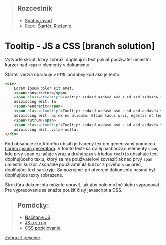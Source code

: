 > ## Rozcestník
> - [Späť na úvod](../../README.md)
> - Repo: [Štartér](/../../tree/main/js-a-css/tooltip-js), [Riešenie](/../../tree/solution/js-a-css/tooltip-js).

# Tooltip - JS a CSS [branch solution]

Vytvorte skript, ktorý zobrazí doplňujuci text pokiaľ používateľ umiestni kurzor
nad `<span>` elementy v dokumente.

Štartér verzia obsahuje v `HTML` podobný kód ako je tento:
```html
<div>
    Lorem ipsum dolor sit amet, 
    <span>consectetur</span>
    <span class="tooltip">Tooltip: asdasd asdasd asd a sd asd asdasda sda</span> 
    adipiscing elit. In 
    <span>hendrerit</span>
    <span class="tooltip">Tooltip: asdasd asdasd asd a sd asd asdasda sda</span> 
    adipiscing elit. ac ex eu aliquam. Etiam lacus orci, egestas et tempor at, 
    <span>rutrum</span>
    <span class="tooltip">Tooltip: asdasd asdasd asd a sd asd asdasda sda</span> 
    adipiscing elit. vitae nulla.
</div>
```
Kód obsahuje `div`, ktorého obsah je tvorený textom generovaný pomocou [Lorem ipsum generátora](https://www.lipsum.com/).
V tomto texte sa ďalej nachádzajú elementy `span`, kde prvý span označuje výraz a druhý `span` s triedou `tooltip` obsahuje
text doplňujúceho textu, ktorý sa ma používateľovi zovraziť ak nad prvý `span` umiestni kurzor. Akonáhle používateľ
dá kurzor z prvého `span` preč, doplňujúci text sa skryje. Samozrejme, pri otvorení dokumentu nesmú byť doplňujúce texty
zobrazené.

Štruktúru dokumentu môžete upraviť, tak aby bolo možné úlohu vypracovať. Pre vypracovanie sa snažte použiť čistý
javascript a CSS.

> ## Pomôcky: 
> - [Načítanie JS](../../common/js-onload.md )
> - [JS a string](../../common/js-praca-zo-stringom.md)
> - [CSS pozíciovanie](../../common/css-position.md )

[Zobraziť riešenie](riesenie.md).